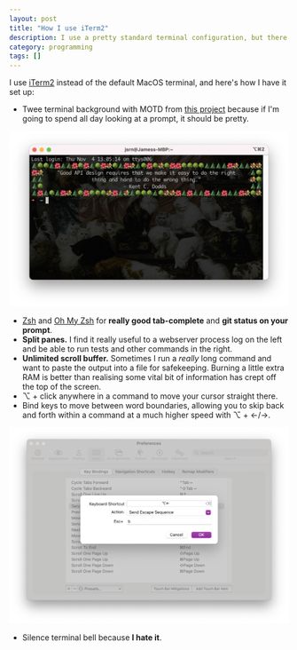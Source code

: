 ```yaml
---
layout: post
title: "How I use iTerm2"
description: I use a pretty standard terminal configuration, but there are a couple things I like about it.
category: programming
tags: []
---
```


I use [iTerm2](https://iterm2.com/) instead of the default MacOS terminal, and here's how I have it set up:

* Twee terminal background with MOTD from [this project](https://github.com/jsrn/wisdom/) because if I'm going to spend all day looking at a prompt, it should be pretty.

![Twee terminal](/assets/images/twee-term.png)

* [Zsh](https://www.zsh.org/) and [Oh My Zsh](https://ohmyz.sh/) for **really good tab-complete** and **git status on your prompt**.
* **Split panes.** I find it really useful to a webserver process log on the left and be able to run tests and other commands in the right.
* **Unlimited scroll buffer.** Sometimes I run a _really_ long command and want to paste the output into a file for safekeeping. Burning a little extra RAM is better than realising some vital bit of information has crept off the top of the screen.
* ⌥ + click anywhere in a command to move your cursor straight there.
* Bind keys to move between word boundaries, allowing you to skip back and forth within a command at a much higher speed with ⌥ + ←/→.

![Terminal bindings for skipping to word boundaries](/assets/images/option-left-binding.png)

* Silence terminal bell because **I hate it**.
